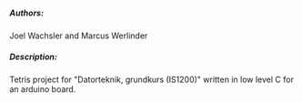 <h5>Authors:</h5>
<p>Joel Wachsler and Marcus Werlinder</p>
<h5>Description:</h5>
<p>Tetris project for "Datorteknik, grundkurs (IS1200)" written in low level C for an arduino board.</p>
